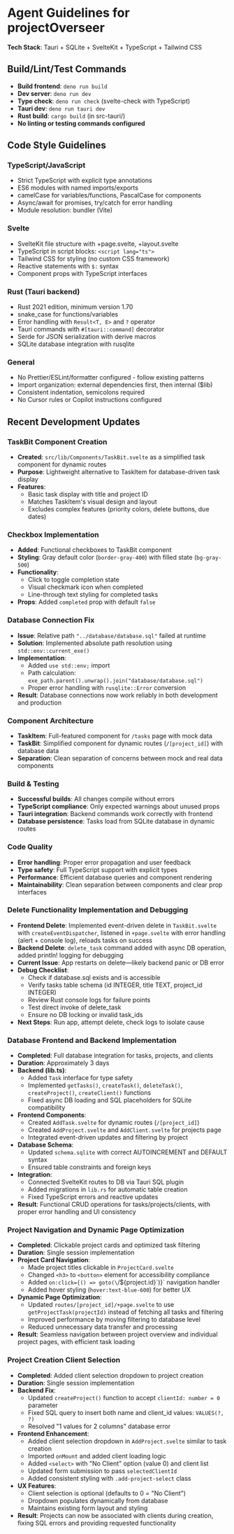 # Agent Guidelines for projectOverseer

**Tech Stack**: Tauri + SQLite + SvelteKit + TypeScript + Tailwind CSS

## Build/Lint/Test Commands

- **Build frontend**: `deno run build`
- **Dev server**: `deno run dev`
- **Type check**: `deno run check` (svelte-check with TypeScript)
- **Tauri dev**: `deno run tauri dev`
- **Rust build**: `cargo build` (in src-tauri/)
- **No linting or testing commands configured**

## Code Style Guidelines

### TypeScript/JavaScript

- Strict TypeScript with explicit type annotations
- ES6 modules with named imports/exports
- camelCase for variables/functions, PascalCase for components
- Async/await for promises, try/catch for error handling
- Module resolution: bundler (Vite)

### Svelte

- SvelteKit file structure with +page.svelte, +layout.svelte
- TypeScript in script blocks: `<script lang="ts">`
- Tailwind CSS for styling (no custom CSS framework)
- Reactive statements with `$:` syntax
- Component props with TypeScript interfaces

### Rust (Tauri backend)

- Rust 2021 edition, minimum version 1.70
- snake_case for functions/variables
- Error handling with `Result<T, E>` and `?` operator
- Tauri commands with `#[tauri::command]` decorator
- Serde for JSON serialization with derive macros
- SQLite database integration with rusqlite

### General

- No Prettier/ESLint/formatter configured - follow existing patterns
- Import organization: external dependencies first, then internal ($lib)
- Consistent indentation, semicolons required
- No Cursor rules or Copilot instructions configured

## Recent Development Updates

### TaskBit Component Creation
- **Created**: `src/lib/Components/TaskBit.svelte` as a simplified task component for dynamic routes
- **Purpose**: Lightweight alternative to TaskItem for database-driven task display
- **Features**:
  - Basic task display with title and project ID
  - Matches TaskItem's visual design and layout
  - Excludes complex features (priority colors, delete buttons, due dates)

### Checkbox Implementation
- **Added**: Functional checkboxes to TaskBit component
- **Styling**: Gray default color (`border-gray-400`) with filled state (`bg-gray-500`)
- **Functionality**:
  - Click to toggle completion state
  - Visual checkmark icon when completed
  - Line-through text styling for completed tasks
- **Props**: Added `completed` prop with default `false`

### Database Connection Fix
- **Issue**: Relative path `"../database/database.sql"` failed at runtime
- **Solution**: Implemented absolute path resolution using `std::env::current_exe()`
- **Implementation**:
  - Added `use std::env;` import
  - Path calculation: `exe_path.parent().unwrap().join("database/database.sql")`
  - Proper error handling with `rusqlite::Error` conversion
- **Result**: Database connections now work reliably in both development and production

### Component Architecture
- **TaskItem**: Full-featured component for `/tasks` page with mock data
- **TaskBit**: Simplified component for dynamic routes (`/[project_id]`) with database data
- **Separation**: Clean separation of concerns between mock and real data components

### Build & Testing
- **Successful builds**: All changes compile without errors
- **TypeScript compliance**: Only expected warnings about unused props
- **Tauri integration**: Backend commands work correctly with frontend
- **Database persistence**: Tasks load from SQLite database in dynamic routes

### Code Quality
- **Error handling**: Proper error propagation and user feedback
- **Type safety**: Full TypeScript support with explicit types
- **Performance**: Efficient database queries and component rendering
- **Maintainability**: Clean separation between components and clear prop interfaces

### Delete Functionality Implementation and Debugging
- **Frontend Delete**: Implemented event-driven delete in `TaskBit.svelte` with `createEventDispatcher`, listened in `+page.svelte` with error handling (alert + console log), reloads tasks on success
- **Backend Delete**: `delete_task` command added with async DB operation, added println! logging for debugging
- **Current Issue**: App restarts on delete—likely backend panic or DB error
- **Debug Checklist**:
  - Check if database.sql exists and is accessible
  - Verify tasks table schema (id INTEGER, title TEXT, project_id INTEGER)
  - Review Rust console logs for failure points
  - Test direct invoke of delete_task
  - Ensure no DB locking or invalid task_ids
- **Next Steps**: Run app, attempt delete, check logs to isolate cause

### Database Frontend and Backend Implementation
- **Completed**: Full database integration for tasks, projects, and clients
- **Duration**: Approximately 3 days
- **Backend (lib.ts)**:
  - Added `Task` interface for type safety
  - Implemented `getTasks()`, `createTask()`, `deleteTask()`, `createProject()`, `createClient()` functions
  - Fixed async DB loading and SQL placeholders for SQLite compatibility
- **Frontend Components**:
  - Created `AddTask.svelte` for dynamic routes (`/[project_id]`)
  - Created `AddProject.svelte` and `AddClient.svelte` for projects page
  - Integrated event-driven updates and filtering by project
- **Database Schema**:
  - Updated `schema.sqlite` with correct AUTOINCREMENT and DEFAULT syntax
  - Ensured table constraints and foreign keys
- **Integration**:
  - Connected SvelteKit routes to DB via Tauri SQL plugin
  - Added migrations in `lib.rs` for automatic table creation
  - Fixed TypeScript errors and reactive updates
- **Result**: Functional CRUD operations for tasks/projects/clients, with proper error handling and UI consistency

### Project Navigation and Dynamic Page Optimization
- **Completed**: Clickable project cards and optimized task filtering
- **Duration**: Single session implementation
- **Project Card Navigation**:
  - Made project titles clickable in `ProjectCard.svelte`
  - Changed `<h3>` to `<button>` element for accessibility compliance
  - Added `on:click={() => goto(\`/\${project.id}\`)}` navigation handler
  - Added hover styling (`hover:text-blue-600`) for better UX
- **Dynamic Page Optimization**:
  - Updated `routes/[project_id]/+page.svelte` to use `getProjectTask(projectId)` instead of fetching all tasks and filtering
  - Improved performance by moving filtering to database level
  - Reduced unnecessary data transfer and processing
- **Result**: Seamless navigation between project overview and individual project pages, with efficient task loading

### Project Creation Client Selection
- **Completed**: Added client selection dropdown to project creation
- **Duration**: Single session implementation
- **Backend Fix**:
  - Updated `createProject()` function to accept `clientId: number = 0` parameter
  - Fixed SQL query to insert both name and client_id values: `VALUES(?, ?)`
  - Resolved "1 values for 2 columns" database error
- **Frontend Enhancement**:
  - Added client selection dropdown in `AddProject.svelte` similar to task creation
  - Imported `onMount` and added client loading logic
  - Added `<select>` with "No Client" option (value 0) and client list
  - Updated form submission to pass `selectedClientId`
  - Added consistent styling with `.add-project-select` class
- **UX Features**:
  - Client selection is optional (defaults to 0 = "No Client")
  - Dropdown populates dynamically from database
  - Maintains existing form layout and styling
- **Result**: Projects can now be associated with clients during creation, fixing SQL errors and providing requested functionality
